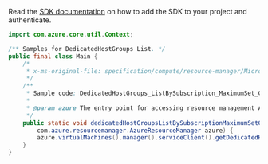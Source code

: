 Read the [SDK documentation](https://github.com/Azure/azure-sdk-for-java/blob/azure-resourcemanager_2.14.0/sdk/resourcemanager/azure-resourcemanager/README.md) on how to add the SDK to your project and authenticate.

```java
import com.azure.core.util.Context;

/** Samples for DedicatedHostGroups List. */
public final class Main {
    /*
     * x-ms-original-file: specification/compute/resource-manager/Microsoft.Compute/stable/2021-11-01/examples/compute/DedicatedHostGroups_ListBySubscription_MaximumSet_Gen.json
     */
    /**
     * Sample code: DedicatedHostGroups_ListBySubscription_MaximumSet_Gen.
     *
     * @param azure The entry point for accessing resource management APIs in Azure.
     */
    public static void dedicatedHostGroupsListBySubscriptionMaximumSetGen(
        com.azure.resourcemanager.AzureResourceManager azure) {
        azure.virtualMachines().manager().serviceClient().getDedicatedHostGroups().list(Context.NONE);
    }
}
```

